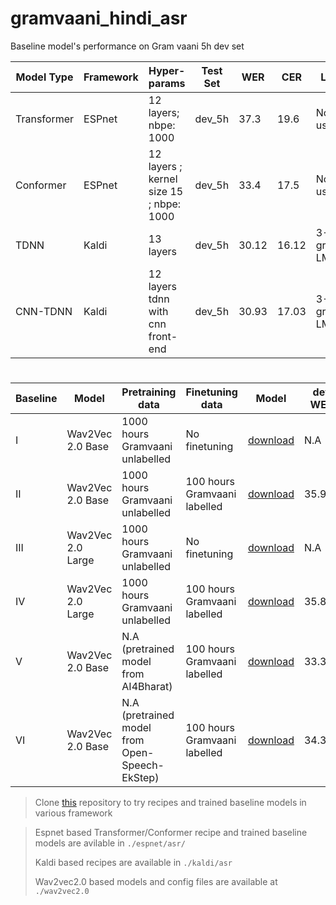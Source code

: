 # gramvaani_hindi_asr

 Baseline model's performance on Gram vaani 5h dev set

|Model Type|Framework|Hyper-params |Test Set |WER|CER|LM|
|---|---|---|---|---|---|---
Transformer|ESPnet|12 layers; nbpe: 1000|dev_5h| 37.3|19.6|Not used|
|Conformer|ESPnet| 12 layers ; kernel size 15 ; nbpe: 1000|dev_5h|33.4|17.5|Not used|
|TDNN|Kaldi|13 layers|dev_5h|30.12|16.12|3-gram LM|
|CNN-TDNN|Kaldi|12 layers tdnn with cnn front-end|dev_5h|30.93|17.03|3-gram LM|

# 

| Baseline | Model             | Pretraining data                               | Finetuning data              | Model                                                        | dev WER |
| -------- | ----------------- | ---------------------------------------------- | ---------------------------- | ------------------------------------------------------------ | ------- |
| I        | Wav2Vec 2.0 Base  | 1000 hours Gramvaani unlabelled                | No finetuning                | [download](https://drive.google.com/file/d/1L6wh5hQ_-K0szGy9tpzF-jwm8gSa5pJe/view?usp=sharing) | N.A     |
| II       | Wav2Vec 2.0 Base  | 1000 hours Gramvaani unlabelled                | 100 hours Gramvaani labelled | [download](https://drive.google.com/file/d/1MpUAtQ0TM7Vn92rIOxGUVj1oHOGrVDee/view?usp=sharing) | 35.973  |
| III      | Wav2Vec 2.0 Large | 1000 hours Gramvaani unlabelled                | No finetuning                | [download](https://drive.google.com/file/d/1ppw_9AD10kSE5AtJgIxGGoQuqt_voIR6/view?usp=sharing)                                                             | N.A     |
| IV       | Wav2Vec 2.0 Large | 1000 hours Gramvaani unlabelled                | 100 hours Gramvaani labelled | [download](https://drive.google.com/file/d/1pWUGqfd-0F4dYTEgItaCQjMPXy5TCG3G/view?usp=sharing) | 35.870  |                                              
| V        | Wav2Vec 2.0 Base  | N.A (pretrained model from AI4Bharat)          | 100 hours Gramvaani labelled | [download](https://drive.google.com/file/d/1OH-IQIk408wiUgWBoyAzeQEuC9KoXHOG/view?usp=sharing) | 33.307  |
| VI       | Wav2Vec 2.0 Base  | N.A (pretrained model from Open-Speech-EkStep) | 100 hours Gramvaani labelled | [download](https://drive.google.com/file/d/1s9bAhLBOaWpKc2dd1W_fbgVmtwKhfMa-/view?usp=sharing) | 34.328  |

> Clone [this](https://github.com/anish9208/gramvaani_hindi_asr) repository to try recipes and trained baseline models in various framework

> Espnet based Transformer/Conformer recipe and trained baseline models are avilable in `./espnet/asr/` 
> 
> Kaldi based recipes are available in `./kaldi/asr `
> 
> Wav2vec2.0 based models and config files are available at `./wav2vec2.0`
